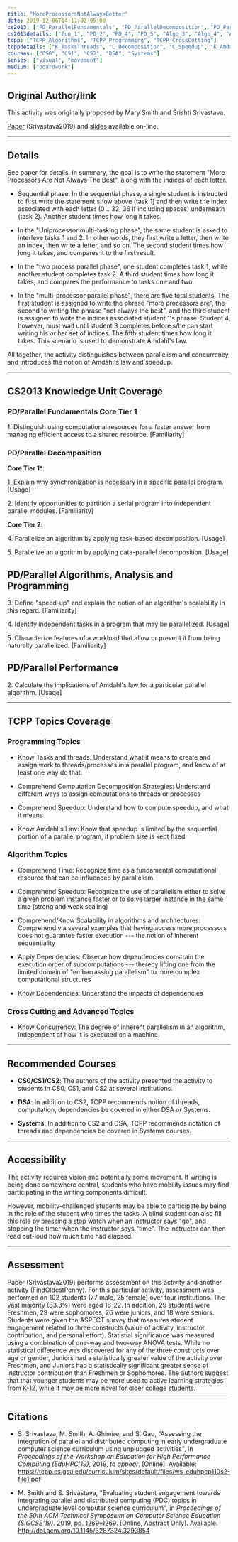 ```yaml
---
title: "MoreProcessorsNotAlwaysBetter"
date: 2019-12-06T14:17:02-05:00
cs2013: ["PD_ParallelFundamentals", "PD_ParallelDecomposition", "PD_ParallelAlgorithms", "PD_ParallelPerformance"]
cs2013details: ["fun_1", "PD_2", "PD_4", "PD_5", "Algo_3", "Algo_4", "Algo_5", "Perf_2"]
tcpp: ["TCPP_Algorithms", "TCPP_Programming", "TCPP_CrossCutting"]
tcppdetails: ["K_TasksThreads", "C_Decomposition", "C_Speedup", "K_Amdahl", "C_Time", "C_Scaling", "CK_Scalability", "A_Dependencies", "K_Dependencies", "K_Concurrency"]
courses: ["CS0", "CS1", "CS2", "DSA", "Systems"]
senses: ["visual", "movement"]
medium: ["boardwork"]
---
```


## Original Author/link

This activity was originally proposed by Mary Smith and Srishti Srivastava. 

[Paper](https://tcpp.cs.gsu.edu/curriculum/sites/default/files/ws_eduhpcp110s2-file1.pdf) (Srivastava2019) and [slides](https://tcpp.cs.gsu.edu/curriculum/sites/default/files/Srishti_Mary_EduHPC_SC2019_Presentation.pdf) 
available on-line.

---

## Details

See paper for details. In summary, the goal is to write the statement 
"More Processors Are Not Always The Best", along with the indices of each letter. 

* Sequential phase. In the sequential phase, a single student is instructed 
  to first write the statement show above (task 1) and then write the index 
  associated with each letter (0 .. 32, 36 if including spaces) underneath (task 2). 
  Another student times how long it takes.

* In the "Uniprocessor multi-tasking phase", the same student is asked to 
  interleve tasks 1 and 2. In other words, they first write a letter, then 
  write an index, then write a letter, and so on. The second student times how 
  long it takes, and compares it to the first result. 

* In the "two process parallel phase", one student completes task 1, while 
  another student completes task 2. A third student times how long it takes, 
  and compares the performance to tasks one and two. 

* In the "multi-processor parallel phase", there are five total students. 
  The first student is assigned to write the phrase "more processors are", 
  the second to writing the phrase "not always the best", and the third 
  student is assigned to write the indices associated student 1's phrase. 
  Student 4, however, must wait until student 3 completes before s/he can 
  start writing his or her set of indices. The fifth student times how 
  long it takes. This scenario is used to demonstrate Amdahl's law.


All together, the activity distinguishes between parallelism and concurrency, 
and introduces the notion of Amdahl's law and speedup.


---
## CS2013 Knowledge Unit Coverage

### PD/Parallel Fundamentals Core Tier 1

1\. Distinguish using computational resources for a faster answer from managing efficient access to a shared resource. [Familiarity]	


### PD/Parallel Decomposition

**Core Tier 1***:

1\. Explain why synchronization is necessary in a specific parallel program. [Usage]

2\. Identify opportunities to partition a serial program into independent parallel modules. [Familiarity]

**Core Tier 2**:

4\. Parallelize an algorithm by applying task-based decomposition. [Usage]

5\. Parallelize an algorithm by applying data-parallel decomposition. [Usage]

## PD/Parallel Algorithms, Analysis and Programming

3\. Define "speed-up" and explain the notion of an algorithm's scalability in this regard. [Familiarity]

4\. Identify independent tasks in a program that may be parallelized. [Usage]

5\. Characterize features of a workload that allow or prevent it from being naturally parallelized. [Familiarity]

## PD/Parallel Performance

2\. Calculate the implications of Amdahl's law for a particular parallel algorithm. [Usage]	

---

## TCPP Topics Coverage

### Programming Topics 

* Know Tasks and threads: Understand what it means to create and assign work to threads/processes in a parallel program, and know of at least one way do that.

* Comprehend Computation Decomposition Strategies: Understand different ways to assign computations to threads or processes

* Comprehend Speedup: Understand how to compute speedup, and what it means

* Know Amdahl's Law: Know that speedup is limited by the sequential portion of a parallel program, if problem size is kept fixed


### Algorithm Topics 

* Comprehend Time: Recognize time as a fundamental computational resource that can be influenced by parallelism.

* Comprehend Speedup: Recognize the use of parallelism either to solve a given problem instance faster or to solve larger instance in the same time (strong and weak scaling)

* Comprehend/Know Scalability in algorithms and architectures: Comprehend via several examples that having access more processors does not guarantee faster execution --- the notion of inherent sequentiality

* Apply Dependencies: Observe how dependencies constrain the execution order of subcomputations --- thereby lifting one from the limited domain of "embarrassing parallelism" to more complex computational structures

* Know Dependencies: Understand the impacts of dependencies 

### Cross Cutting and Advanced Topics 

* Know Concurrency: The degree of inherent parallelism in an algorithm, independent of how it is executed on a machine.



---

## Recommended Courses

* **CS0/CS1/CS2**: The authors of the activity presented the activity to
  students in CS0, CS1, and CS2 at several institutions.

* **DSA**: In addition to CS2, TCPP recommends notion of threads, computation,
   dependencies be covered in either DSA or Systems. 

* **Systems**: In addition to CS2 and DSA, TCPP recommends notation of threads 
   and dependencies be covered in Systems courses.

---

## Accessibility

The activity requires vision and potentially some movement. If writing is 
being done somewhere central, students who have mobility issues may find 
participating in the writing components difficult. 

However, mobility-challenged students may be able to participate by being 
in the role of the student who times the tasks.  A blind student can also 
fill this role by pressing a stop watch when an instructor says "go", and 
stopping the timer when the instructor says "time". The instructor can then 
read out-loud how much time had elapsed.

---


## Assessment 

Paper (Srivastava2019) performs assessment on this activity and another 
activity (FindOldestPenny). For this particular activity, 
assessment was performed on 102 students (77 male, 25 female) over four 
institutions. The vast majority (83.3%) were aged 18-22. In addition, 
29 students were Freshmen, 29 were sophomores, 26 were juniors, and 18 
were seniors. Students were given the ASPECT survey that measures student 
engagement related to three constructs (value of activity, instructor 
contribution, and personal effort). Statistial significance was measured 
using a combination of one-way and two-way ANOVA tests. While no statistical 
difference was discovered for any of the three constructs over age or gender, 
Juniors had a statistically greater value of the activity over Freshmen, and
Juniors had a statistically significant greater sense of instructor 
contribution than Freshmen or Sophomores. The authors suggest that 
that younger students may be more used to active learning strategies
from K-12, while it may be more novel for older college students.

---

## Citations

* S. Srivastava, M. Smith, A. Ghimire, and S. Gao, "Assessing the integration of
  parallel and distributed computing in early undergraduate computer science
  curriculum using unplugged activities", in _Proceedings of the Workshop on
  Education for High Performance Computing (EduHPC'19)_, 2019, _to appear_.
  [Online]. Available: https://tcpp.cs.gsu.edu/curriculum/sites/default/files/ws_eduhpcp110s2-file1.pdf

* M. Smith and S. Srivastava, "Evaluating student engagement towards 
  integrating parallel and distributed computing (PDC) topics in undergraduate 
  level computer science curriculum", in _Proceedings of the 50th ACM 
  Technical Symposium on Computer Science Education (SIGCSE'19)_. 2019, 
  pp. 1269–1269. [Online, Abstract Only]. Available: http://doi.acm.org/10.1145/3287324.3293854




